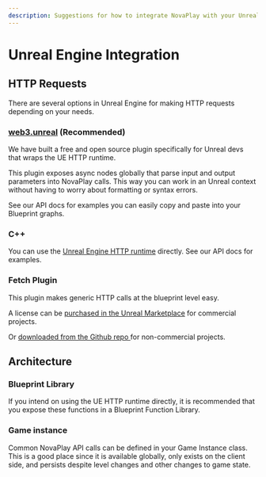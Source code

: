 ```yaml
---
description: Suggestions for how to integrate NovaPlay with your Unreal Engine Project
---
```


# Unreal Engine Integration

## HTTP Requests

There are several options in Unreal Engine for making HTTP requests depending on your needs.

### [web3.unreal](https://github.com/G7DAO/web3.unreal) (Recommended)

We have built a free and open source plugin specifically for Unreal devs that wraps the UE HTTP runtime.&#x20;

This plugin exposes async nodes globally that parse input and output parameters into NovaPlay calls. This way you can work in an Unreal context without having to worry about formatting or syntax errors.&#x20;

See our API docs for examples you can easily copy and paste into your Blueprint graphs.

### C++&#x20;

You can use the [Unreal Engine HTTP runtime](https://docs.unrealengine.com/4.27/en-US/API/Runtime/HTTP/) directly. See our API docs for examples.

### Fetch Plugin

This plugin makes generic HTTP calls at the blueprint level easy.

A license can be [purchased in the Unreal Marketplace](https://www.unrealengine.com/marketplace/en-US/product/fetch-a-simple-http-client?sessionInvalidated=true) for commercial projects.

Or [downloaded from the Github repo ](https://github.com/GDi4K/unreal-fetch)for non-commercial projects.&#x20;

## Architecture

### Blueprint Library

If you intend on using the UE HTTP runtime directly, it is recommended that you expose these functions in a Blueprint Function Library.

### Game instance

Common NovaPlay API calls can be defined in your Game Instance class. This is a good place since it is available globally, only exists on the client side, and persists despite level changes and other changes to game state.
